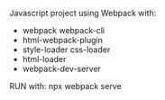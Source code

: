 Javascript project using Webpack with:
-  webpack webpack-cli
-  html-webpack-plugin
-  style-loader css-loader
-  html-loader
-  webpack-dev-server

RUN with: npx webpack serve

